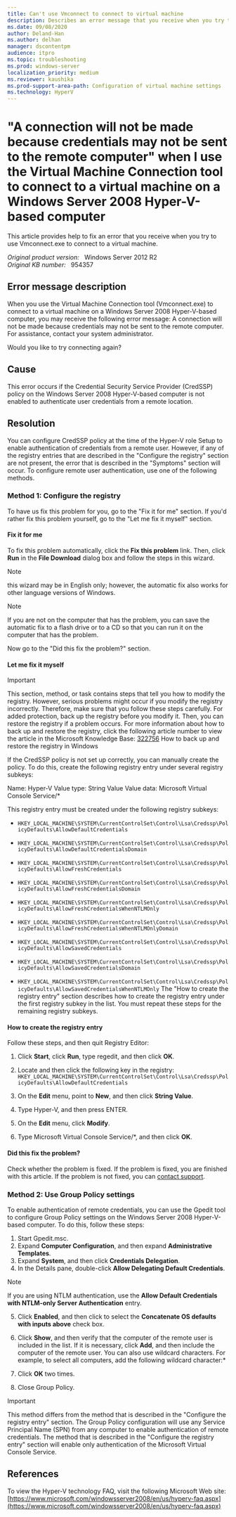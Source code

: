 ```yaml
---
title: Can't use Vmconnect to connect to virtual machine
description: Describes an error message that you receive when you try to use Vmconnect.exe to connect to a virtual machine in Windows Server 2008. To resolve this error, you must verify that the required registry keys are configured to enable remote authentication.
ms.date: 09/08/2020
author: Deland-Han
ms.author: delhan
manager: dscontentpm
audience: itpro
ms.topic: troubleshooting
ms.prod: windows-server
localization_priority: medium
ms.reviewer: kaushika
ms.prod-support-area-path: Configuration of virtual machine settings
ms.technology: HyperV
---
```

# "A connection will not be made because credentials may not be sent to the remote computer" when I use the Virtual Machine Connection tool to connect to a virtual machine on a Windows Server 2008 Hyper-V-based computer

This article provides help to fix an error that you receive when you try to use Vmconnect.exe to connect to a virtual machine.

_Original product version:_ &nbsp; Windows Server 2012 R2  
_Original KB number:_ &nbsp; 954357

## Error message description

When you use the Virtual Machine Connection tool (Vmconnect.exe) to connect to a virtual machine on a Windows Server 2008 Hyper-V-based computer, you may receive the following error message: A connection will not be made because credentials may not be sent to the remote computer. For assistance, contact your system administrator.

Would you like to try connecting again?

## Cause

This error occurs if the Credential Security Service Provider (CredSSP) policy on the Windows Server 2008 Hyper-V-based computer is not enabled to authenticate user credentials from a remote location.

## Resolution

You can configure CredSSP policy at the time of the Hyper-V role Setup to enable authentication of credentials from a remote user. However, if any of the registry entries that are described in the "Configure the registry" section are not present, the error that is described in the "Symptoms" section will occur. To configure remote user authentication, use one of the following methods.

### Method 1: Configure the registry

To have us fix this problem for you, go to the "Fix it for me" section. If you'd rather fix this problem yourself, go to the "Let me fix it myself" section.

#### Fix it for me

To fix this problem automatically, click the
 **Fix this problem** link. Then, click
 **Run** in the
 **File Download** dialog box and follow the steps in this wizard.

> [!NOTE]
> this wizard may be in English only; however, the automatic fix also works for other language versions of Windows.

> [!NOTE]
> If you are not on the computer that has the problem, you can save the automatic fix to a flash drive or to a CD so that you can run it on the computer that has the problem.

Now go to the "Did this fix the problem?" section.

#### Let me fix it myself

> [!IMPORTANT]
> This section, method, or task contains steps that tell you how to modify the registry. However, serious problems might occur if you modify the registry incorrectly. Therefore, make sure that you follow these steps carefully. For added protection, back up the registry before you modify it. Then, you can restore the registry if a problem occurs. For more information about how to back up and restore the registry, click the following article number to view the article in the Microsoft Knowledge Base: [322756](https://support.microsoft.com/help/322756) How to back up and restore the registry in Windows  

If the CredSSP policy is not set up correctly, you can manually create the policy. To do this, create the following registry entry under several registry subkeys:

Name: Hyper-V
Value type: String Value
Value data: Microsoft Virtual Console Service/*

This registry entry must be created under the following registry subkeys:
- `HKEY_LOCAL_MACHINE\SYSTEM\CurrentControlSet\Control\Lsa\Credssp\PolicyDefaults\AllowDefaultCredentials` 
- `HKEY_LOCAL_MACHINE\SYSTEM\CurrentControlSet\Control\Lsa\Credssp\PolicyDefaults\AllowDefaultCredentialsDomain` 
- `HKEY_LOCAL_MACHINE\SYSTEM\CurrentControlSet\Control\Lsa\Credssp\PolicyDefaults\AllowFreshCredentials` 
- `HKEY_LOCAL_MACHINE\SYSTEM\CurrentControlSet\Control\Lsa\Credssp\PolicyDefaults\AllowFreshCredentialsDomain` 
- `HKEY_LOCAL_MACHINE\SYSTEM\CurrentControlSet\Control\Lsa\Credssp\PolicyDefaults\AllowFreshCredentialsWhenNTLMOnly` 
- `HKEY_LOCAL_MACHINE\SYSTEM\CurrentControlSet\Control\Lsa\Credssp\PolicyDefaults\AllowFreshCredentialsWhenNTLMOnlyDomain` 
- `HKEY_LOCAL_MACHINE\SYSTEM\CurrentControlSet\Control\Lsa\Credssp\PolicyDefaults\AllowSavedCredentials`  

- `HKEY_LOCAL_MACHINE\SYSTEM\CurrentControlSet\Control\Lsa\Credssp\PolicyDefaults\AllowSavedCredentialsDomain` 
- `HKEY_LOCAL_MACHINE\SYSTEM\CurrentControlSet\Control\Lsa\Credssp\PolicyDefaults\AllowSavedCredentialsWhenNTLMOnly` The "How to create the registry entry" section describes how to create the registry entry under the first registry subkey in the list. You must repeat these steps for the remaining registry subkeys.

#### How to create the registry entry

Follow these steps, and then quit Registry Editor:

1. Click **Start**, click **Run**, type regedit, and then click **OK**.

2. Locate and then click the following key in the registry:
 `HKEY_LOCAL_MACHINE\SYSTEM\CurrentControlSet\Control\Lsa\Credssp\PolicyDefaults\AllowDefaultCredentials` 

3. On the **Edit** menu, point to **New**, and then click **String Value**.
4. Type Hyper-V, and then press ENTER.

5. On the **Edit** menu, click **Modify**.

6. Type Microsoft Virtual Console Service/*, and then click **OK**.
 

#### Did this fix the problem?

Check whether the problem is fixed. If the problem is fixed, you are finished with this article. If the problem is not fixed, you can [contact support](https://support.microsoft.com/contactus/?ws=support).

### Method 2: Use Group Policy settings

To enable authentication of remote credentials, you can use the Gpedit tool to configure Group Policy settings on the Windows Server 2008 Hyper-V-based computer. To do this, follow these steps:
1. Start Gpedit.msc.
2. Expand **Computer Configuration**, and then expand **Administrative Templates**.
3. Expand **System**, and then click **Credentials Delegation**.
4. In the Details pane, double-click **Allow Delegating Default Credentials**.

> [!NOTE]
> If you are using NTLM authentication, use the **Allow Default Credentials with NTLM-only Server Authentication** entry.
5. Click **Enabled**, and then click to select the **Concatenate OS defaults with inputs above** check box.
6. Click **Show**, and then verify that the computer of the remote user is included in the list. If it is necessary, click **Add**, and then include the computer of the remote user. You can also use wildcard characters. For example, to select all computers, add the following wildcard character:*

7. Click **OK** two times.
8. Close Group Policy.

> [!IMPORTANT]
> This method differs from the method that is described in the "Configure the registry entry" section. The Group Policy configuration will use any Service Principal Name (SPN) from any computer to enable authentication of remote credentials. The method that is described in the "Configure the registry entry" section will enable only authentication of the Microsoft Virtual Console Service.

## References

To view the Hyper-V technology FAQ, visit the following Microsoft Web site: [https://www.microsoft.com/windowsserver2008/en/us/hyperv-faq.aspx](https://www.microsoft.com/windowsserver2008/en/us/hyperv-faq.aspx)
